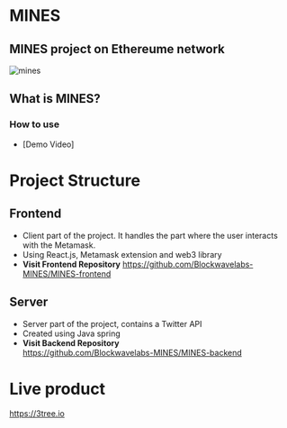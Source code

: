 # MINES
## MINES project on Ethereume network
![mines](https://github.com/Blockwavelabs-MINES/.github/assets/121910068/60e9d828-83b8-491f-b95e-953125e370fc)

## What is MINES? 


### How to use
- [Demo Video]

# Project Structure
## Frontend
- Client part of the project. It handles the part where the user interacts with the Metamask.
- Using React.js, Metamask extension and web3 library
- **Visit Frontend Repository**
https://github.com/Blockwavelabs-MINES/MINES-frontend

## Server
- Server part of the project, contains a Twitter API
- Created using Java spring
- **Visit Backend Repository**  
https://github.com/Blockwavelabs-MINES/MINES-backend

# Live product
https://3tree.io
